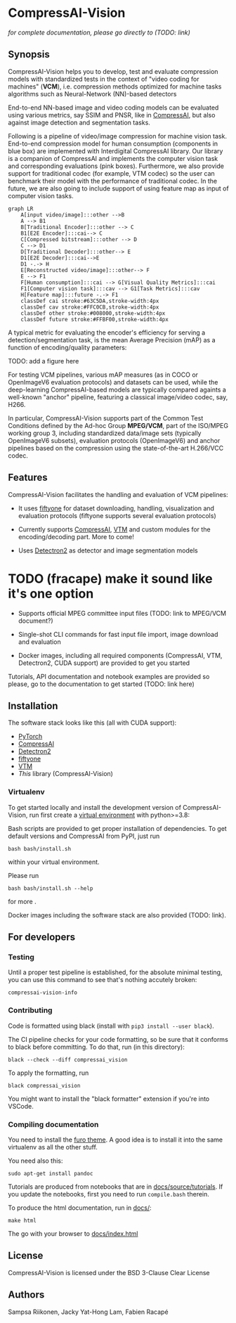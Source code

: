# CompressAI-Vision

*for complete documentation, please go directly to (TODO: link)*

## Synopsis

CompressAI-Vision helps you to develop, test and evaluate compression models with standardized tests in the context of "video coding for machines" (**VCM**), i.e. compression methods optimized for machine tasks algorithms such as Neural-Network (NN)-based detectors

End-to-end NN-based image and video coding models can be evaluated using various metrics, say SSIM and PNSR, like in [CompressAI](https://interdigitalinc.github.io/CompressAI), but also against image detection and segmentation tasks.


Following is a pipeline of video/image compression for machine vision task.
End-to-end compression model for human consumption (components in blue box) are implemented with Interdigital CompressAI library. Our library is a companion of CompressAI and implements the computer vision task and corresponding evaluations (pink boxes). Furthermore, we also provide support for traditional codec (for example, VTM codec) so the user can benchmark their model with the performance of traditional codec. In the future, we are also going to include support of using feature map as input of computer vision tasks.

```mermaid
graph LR
    A[input video/image]:::other -->B
    A --> B1
    B[Traditional Encoder]:::other --> C
    B1[E2E Encoder]:::cai--> C
    C[Compressed bitstream]:::other --> D
    C --> D1
    D[Traditional Decoder]:::other--> E
    D1[E2E Decoder]:::cai-->E
    D1 -.-> H
    E[Reconstructed video/image]:::other--> F
    E --> F1
    F[Human consumption]:::cai --> G[Visual Quality Metrics]:::cai
    F1[Computer vision task]:::cav --> G1[Task Metrics]:::cav
    H[Feature map]:::future -.-> F1
    classDef cai stroke:#63C5DA,stroke-width:4px
    classDef cav stroke:#FFC0CB,stroke-width:4px
    classDef other stroke:#008000,stroke-width:4px
    classDef future stroke:#FFBF00,stroke-width:4px
```
A typical metric for evaluating the encoder's efficiency for serving a detection/segmentation task, is the mean Average Precision (mAP) as a function of encoding/quality parameters:

TODO: add a figure here

For testing VCM pipelines, various mAP measures (as in COCO or OpenImageV6 evaluation protocols) and datasets can be used, while the deep-learning CompressAI-based models are typically compared againts a well-known "anchor" pipeline, featuring a classical image/video codec, say, H266.

In particular, CompressAI-Vision supports part of the Common Test Conditions defined by the Ad-hoc Group **MPEG/VCM**, part of the ISO/MPEG working group 3, including standardized data/image sets (typically OpenImageV6 subsets), evaluation protocols (OpenImageV6) and anchor pipelines based on the compression using the state-of-the-art H.266/VCC codec.

## Features

CompressAI-Vision facilitates the handling and evaluation of VCM pipelines:

- It uses [fiftyone](https://voxel51.com/docs/fiftyone/) for dataset downloading, handling, visualization and evaluation protocols (fiftyone supports several evaluation protocols)

- Currently supports [CompressAI](https://interdigitalinc.github.io/CompressAI), [VTM](https://vcgit.hhi.fraunhofer.de/jvet/VVCSoftware_VTM) and custom modules for the encoding/decoding part. More to come!

- Uses [Detectron2](https://detectron2.readthedocs.io/en/latest/index.html) as detector and image segmentation models

# TODO (fracape) make it sound like it's one option
- Supports official MPEG committee input files (TODO: link to MPEG/VCM document?)

- Single-shot CLI commands for fast input file import, image download and evaluation

- Docker images, including all required components (CompressAI, VTM, Detectron2, CUDA support) are provided to get you started

Tutorials, API documentation and notebook examples are provided so please, go to the documentation to get started (TODO: link here)

## Installation

The software stack looks like this (all with CUDA support):

- [PyTorch](https://pytorch.org/)
- [CompressAI](https://interdigitalinc.github.io/CompressAI)
- [Detectron2](https://detectron2.readthedocs.io/en/latest/index.html)
- [fiftyone](https://voxel51.com/docs/fiftyone/)
- [VTM](https://vcgit.hhi.fraunhofer.de/jvet/VVCSoftware_VTM)
- _This_ library (CompressAI-Vision)

### Virtualenv

To get started locally and install the development version of CompressAI-Vision, run
first create a [virtual environment](https://docs.python.org/3.8/library/venv.html) with python>=3.8:

Bash scripts are provided to get proper installation of dependencies. To get default versions and CompressAI from PyPI, just run
```
bash bash/install.sh
```
within your virtual environment.

Please run
```
bash bash/install.sh --help
```
for more .

Docker images including the software stack are also provided (TODO: link).

## For developers

### Testing

Until a proper test pipeline is established, for the absolute minimal testing, you can use this command to see that's nothing accutely broken:
```
compressai-vision-info
```

### Contributing

Code is formatted using black (install with ``pip3 install --user black``).

The CI pipeline checks for your code formatting, so be sure that it conforms to black before committing.  To do that, run (in this directory):
```
black --check --diff compressai_vision
```
To apply the formatting, run
```
black compressai_vision
```
You might want to install the "black formatter" extension if you're into VSCode.

### Compiling documentation

You need to install the [furo theme](https://github.com/pradyunsg/furo).  A good idea is to install it into the same virtualenv as all the other stuff.

You need also this:
```
sudo apt-get install pandoc
```

Tutorials are produced from notebooks that are in [docs/source/tutorials](docs/source/tutorials).  If you update the notebooks, first you need to run ``compile.bash`` therein.

To produce the html documentation, run in [docs/](docs/):
```
make html
```
The go with your browser to [docs/index.html](docs/index.html)

## License

CompressAI-Vision is licensed under the BSD 3-Clause Clear License

## Authors

Sampsa Riikonen, Jacky Yat-Hong Lam, Fabien Racapé
